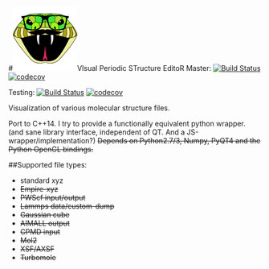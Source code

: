 #![vipster](vipster-icon.png)VIsual Periodic STructure EditoR
Master:
[![Build Status](https://travis-ci.org/hein09/vipster.svg?branch=master)](https://travis-ci.org/hein09/vipster)
[![codecov](https://codecov.io/gh/hein09/vipster/branch/master/graph/badge.svg)](https://codecov.io/gh/hein09/vipster)

Testing:
[![Build Status](https://travis-ci.org/hein09/vipster.svg?branch=testing)](https://travis-ci.org/hein09/vipster)
[![codecov](https://codecov.io/gh/hein09/vipster/branch/testing/graph/badge.svg)](https://codecov.io/gh/hein09/vipster)

Visualization of various molecular structure files.

Port to C++14.
I try to provide a functionally equivalent python wrapper.
(and sane library interface, independent of QT. And a JS-wrapper/implementation?)
~~Depends on Python2.7/3, Numpy, PyQT4 and the Python OpenGL bindings.~~

##Supported file types:

- standard xyz
- ~~Empire-xyz~~
- ~~PWScf input/output~~
- ~~Lammps data/custom-dump~~
- ~~Gaussian cube~~
- ~~AIMALL output~~
- ~~CPMD input~~
- ~~Mol2~~
- ~~XSF/AXSF~~
- ~~Turbomole~~

